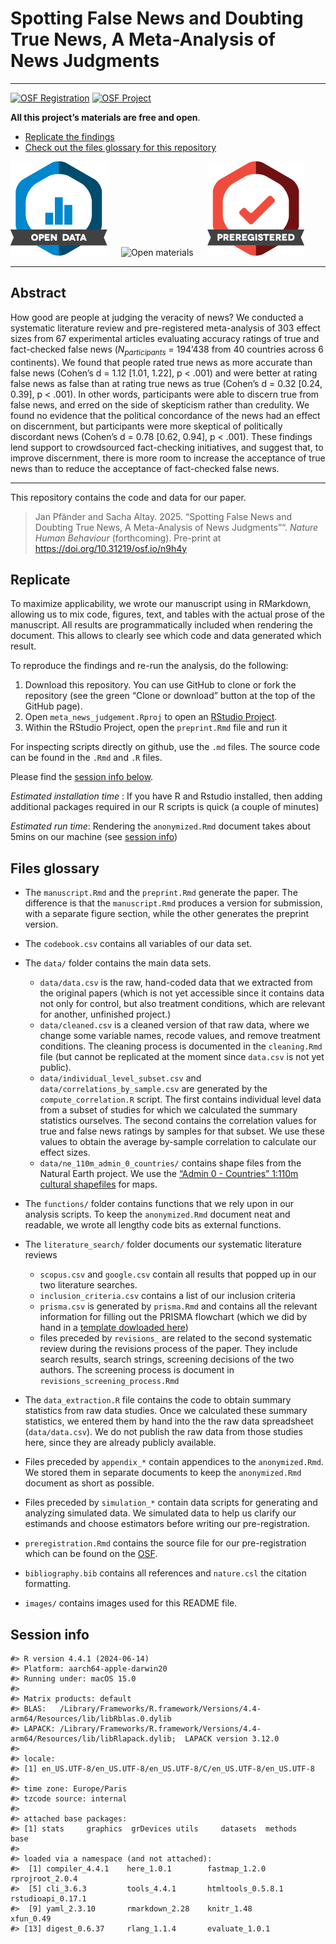 
<!-- README.md is generated from README.Rmd. Please edit that file -->

# Spotting False News and Doubting True News, A Meta-Analysis of News Judgments

------------------------------------------------------------------------

[![OSF
Registration](https://img.shields.io/badge/OSF_Registration-10.17605%2FOSF.IO%2FSVC7U-blue)](https://doi.org/10.17605/OSF.IO/SVC7U)
[![OSF
Project](https://img.shields.io/badge/OSF_Project-10.17605/OSF.IO/96ZBP-blue)](https://osf.io/96zbp/)

**All this project’s materials are free and open**.

- [Replicate the findings](#replicate)
- [Check out the files glossary for this repository](#glossary)

![Open data](images/data_large_color.png)   ![Open
materials](images/materials_large_color.png)  
![Preregistration](images/preregistered_large_color.png)

------------------------------------------------------------------------

## Abstract

How good are people at judging the veracity of news? We conducted a
systematic literature review and pre-registered meta-analysis of 303
effect sizes from 67 experimental articles evaluating accuracy ratings
of true and fact-checked false news ($N_{participants}$ = 194’438 from
40 countries across 6 continents). We found that people rated true news
as more accurate than false news (Cohen’s d = 1.12 \[1.01, 1.22\], p \<
.001) and were better at rating false news as false than at rating true
news as true (Cohen’s d = 0.32 \[0.24, 0.39\], p \< .001). In other
words, participants were able to discern true from false news, and erred
on the side of skepticism rather than credulity. We found no evidence
that the political concordance of the news had an effect on discernment,
but participants were more skeptical of politically discordant news
(Cohen’s d = 0.78 \[0.62, 0.94\], p \< .001). These findings lend
support to crowdsourced fact-checking initiatives, and suggest that, to
improve discernment, there is more room to increase the acceptance of
true news than to reduce the acceptance of fact-checked false news.

------------------------------------------------------------------------

This repository contains the code and data for our paper.

> Jan Pfänder and Sacha Altay. 2025. “Spotting False News and Doubting
> True News, A Meta-Analysis of News Judgments”“. *Nature Human
> Behaviour* (forthcoming). Pre-print at
> <https://doi.org/10.31219/osf.io/n9h4y>

## Replicate

To maximize applicability, we wrote our manuscript using in RMarkdown,
allowing us to mix code, figures, text, and tables with the actual prose
of the manuscript. All results are programmatically included when
rendering the document. This allows to clearly see which code and data
generated which result.

To reproduce the findings and re-run the analysis, do the following:

1.  Download this repository. You can use GitHub to clone or fork the
    repository (see the green “Clone or download” button at the top of
    the GitHub page).
2.  Open `meta_news_judgement.Rproj` to open an [RStudio
    Project](https://r4ds.had.co.nz/workflow-projects.html).
3.  Within the RStudio Project, open the `preprint.Rmd` file and run it

For inspecting scripts directly on github, use the `.md` files. The
source code can be found in the `.Rmd` and `.R` files.

Please find the [session info below](#session-info).

*Estimated installation time* : If you have R and Rstudio installed,
then adding additional packages required in our R scripts is quick (a
couple of minutes)

*Estimated run time*: Rendering the `anonymized.Rmd` document takes
about 5mins on our machine (see [session info](#session-info))

## Files glossary

- The `manuscript.Rmd` and the `preprint.Rmd` generate the paper. The
  difference is that the `manuscript.Rmd` produces a version for
  submission, with a separate figure section, while the other generates
  the preprint version.

- The `codebook.csv` contains all variables of our data set.

- The `data/` folder contains the main data sets.

  - `data/data.csv` is the raw, hand-coded data that we extracted from
    the original papers (which is not yet accessible since it contains
    data not only for control, but also treatment conditions, which are
    relevant for another, unfinished project.)
  - `data/cleaned.csv` is a cleaned version of that raw data, where we
    change some variable names, recode values, and remove treatment
    conditions. The cleaning process is documented in the `cleaning.Rmd`
    file (but cannot be replicated at the moment since `data.csv` is not
    yet public).
  - `data/individual_level_subset.csv` and
    `data/correlations_by_sample.csv` are generated by the
    `compute_correlation.R` script. The first contains individual level
    data from a subset of studies for which we calculated the summary
    statistics ourselves. The second contains the correlation values for
    true and false news ratings by samples for that subset. We use these
    values to obtain the average by-sample correlation to calculate our
    effect sizes.
  - `data/ne_110m_admin_0_countries/` contains shape files from the
    Natural Earth project. We use the [“Admin 0 - Countries” 1:110m
    cultural
    shapefiles](https://www.naturalearthdata.com/downloads/110m-cultural-vectors/)
    for maps.

- The `functions/` folder contains functions that we rely upon in our
  analysis scripts. To keep the `anonymized.Rmd` document neat and
  readable, we wrote all lengthy code bits as external functions.

- The `literature_search/` folder documents our systematic literature
  reviews

  - `scopus.csv` and `google.csv` contain all results that popped up in
    our two literature searches.
  - `inclusion_criteria.csv` contains a list of our inclusion criteria
  - `prisma.csv` is generated by `prisma.Rmd` and contains all the
    relevant information for filling out the PRISMA flowchart (which we
    did by hand in a [template dowloaded
    here](http://www.prisma-statement.org/PRISMAStatement/FlowDiagram))
  - files preceded by `revisions_` are related to the second systematic
    review during the revisions process of the paper. They include
    search results, search strings, screening decisions of the two
    authors. The screening process is document in
    `revisions_screening_process.Rmd`

- The `data_extraction.R` file contains the code to obtain summary
  statistics from raw data studies. Once we calculated these summary
  statistics, we entered them by hand into the the raw data spreadsheet
  (`data/data.csv`). We do not publish the raw data from those studies
  here, since they are already publicly available.

- Files preceded by `appendix_*` contain appendices to the
  `anonymized.Rmd`. We stored them in separate documents to keep the
  `anonymized.Rmd` document as short as possible.

- Files preceded by `simulation_*` contain data scripts for generating
  and analyzing simulated data. We simulated data to help us clarify our
  estimands and choose estimators before writing our pre-registration.

- `preregistration.Rmd` contains the source file for our
  pre-registration which can be found on the
  [OSF](https://doi.org/10.17605/OSF.IO/SVC7U).

- `bibliography.bib` contains all references and `nature.csl` the
  citation formatting.

- `images/` contains images used for this README file.

## Session info

    #> R version 4.4.1 (2024-06-14)
    #> Platform: aarch64-apple-darwin20
    #> Running under: macOS 15.0
    #> 
    #> Matrix products: default
    #> BLAS:   /Library/Frameworks/R.framework/Versions/4.4-arm64/Resources/lib/libRblas.0.dylib 
    #> LAPACK: /Library/Frameworks/R.framework/Versions/4.4-arm64/Resources/lib/libRlapack.dylib;  LAPACK version 3.12.0
    #> 
    #> locale:
    #> [1] en_US.UTF-8/en_US.UTF-8/en_US.UTF-8/C/en_US.UTF-8/en_US.UTF-8
    #> 
    #> time zone: Europe/Paris
    #> tzcode source: internal
    #> 
    #> attached base packages:
    #> [1] stats     graphics  grDevices utils     datasets  methods   base     
    #> 
    #> loaded via a namespace (and not attached):
    #>  [1] compiler_4.4.1    here_1.0.1        fastmap_1.2.0     rprojroot_2.0.4  
    #>  [5] cli_3.6.3         tools_4.4.1       htmltools_0.5.8.1 rstudioapi_0.17.1
    #>  [9] yaml_2.3.10       rmarkdown_2.28    knitr_1.48        xfun_0.49        
    #> [13] digest_0.6.37     rlang_1.1.4       evaluate_1.0.1
